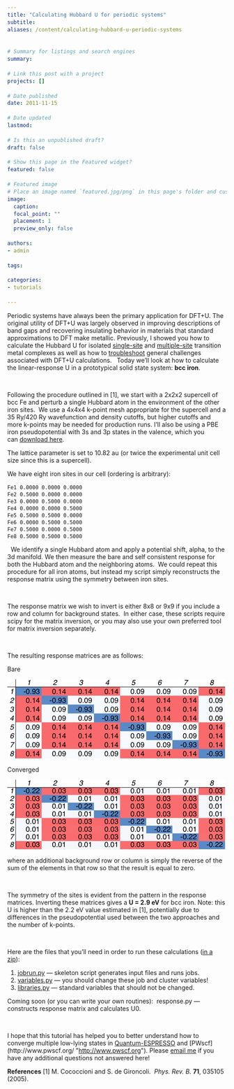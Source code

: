 ```yaml
---
title: "Calculating Hubbard U for periodic systems"
subtitle:
aliases: /content/calculating-hubbard-u-periodic-systems
 

# Summary for listings and search engines
summary: 

# Link this post with a project
projects: []

# Date published
date: 2011-11-15

# Date updated
lastmod: 

# Is this an unpublished draft?
draft: false

# Show this page in the Featured widget?
featured: false

# Featured image
# Place an image named `featured.jpg/png` in this page's folder and customize its options here.
image:
  caption: 
  focal_point: ""
  placement: 1
  preview_only: false

authors:
- admin

tags:

categories:
- tutorials

---
```

Periodic systems have always been the primary application for DFT+U. The original utility of DFT+U was largely observed in improving descriptions of band gaps and recovering insulating behavior in materials that standard approximations to DFT make metallic. Previously, I showed you how to calculate the Hubbard U for isolated [single-site](../2011-05-31-calculating-hubbard-u "Calculating the Hubbard U") and [multiple-site](../2011-06-28-hubbard-u-multiple-sites "Hubbard U for multiple sites") transition metal complexes as well as how to [troubleshoot](../2011-09-13-troubleshooting-common-problems-dftu "Troubleshooting common problems with DFT+U") general challenges associated with DFT+U calculations.   Today we’ll look at how to calculate the linear-response U in a prototypical solid state system: **bcc iron**.


 


Following the procedure outlined in [1], we start with a 2x2x2 supercell of bcc Fe and perturb a single Hubbard atom in the environment of the other iron sites.  We use a 4x4x4 k-point mesh appropriate for the supercell and a 35 Ry/420 Ry wavefunction and density cutoffs, but higher cutoffs and more k-points may be needed for production runs. I’ll also be using a PBE iron pseudopotential with 3s and 3p states in the valence, which you can [download here](http://www.quantum-espresso.org/pseudo/1.3/UPF/Fe.pbe-sp-van.UPF "http://www.quantum-espresso.org/pseudo/1.3/UPF/Fe.pbe-sp-van.UPF").


The lattice parameter is set to 10.82 au (or twice the experimental unit cell size since this is a supercell).


We have eight iron sites in our cell (ordering is arbitrary):

```
Fe1 0.0000 0.0000 0.0000
Fe2 0.5000 0.0000 0.0000
Fe3 0.0000 0.5000 0.0000
Fe4 0.0000 0.0000 0.5000
Fe5 0.5000 0.5000 0.0000
Fe6 0.0000 0.5000 0.5000
Fe7 0.5000 0.0000 0.5000
Fe8 0.5000 0.5000 0.5000
```
 
We identify a single Hubbard atom and apply a potential shift, alpha, to the 3d manifold. We then measure the bare and self consistent response for both the Hubbard atom and the neighboring atoms.  We could repeat this procedure for all iron atoms, but instead my script simply reconstructs the response matrix using the symmetry between iron sites.


 


The response matrix we wish to invert is either 8x8 or 9x9 if you include a row and column for background states.  In either case, these scripts require scipy for the matrix inversion, or you may also use your own preferred tool for matrix inversion separately. 


 


The resulting response matrices are as follows:


Bare

![](umat1.jpg)


Converged

![](umat2.jpg)


where an additional background row or column is simply the reverse of the sum of the elements in that row so that the result is equal to zero.


 


The symmetry of the sites is evident from the pattern in the response matrices. Inverting these matrices gives a **U = 2.9 eV** for bcc iron. Note: this U is higher than the 2.2 eV value estimated in [1], potentially due to differences in the pseudopotential used between the two approaches and the number of k-points.


 


Here are the files that you’ll need in order to run these calculations ([in a zip](DFTUSolids.tar.gz "archive of all files")):
1. [jobrun.py](jobrun.py "jobrun.py") — skeleton script generates input files and runs jobs.
2. [variables.py](variables.py "variables.py") — you should change these job and cluster variables!
3. [libraries.py](libraries.py "libraries.py") — standard variables that should not be changed.

Coming soon (or you can write your own routines): 
  response.py — constructs response matrix and calculates U0.

 

I hope that this tutorial has helped you to better understand how to converge multiple low-lying states in [Quantum-ESPRESSO](http://www.quantum-espresso.org/ "http://www.quantum-espresso.org") and [PWscf](http://www.pwscf.org/ "http://www.pwscf.org"). Please [email me](mailto:hjkulik@mit.edu?subject=Questions%20about%20Hubbard%20U%20for%20periodic%20systems%20tutorial "mailto:hjkulik@mit.edu?subject=Questions about Hubbard U for periodic systems tutorial") if you have any additional questions not answered here! 


**References**
[1] M. Cococcioni and S. de Gironcoli.  *Phys. Rev. B.* **71**, 035105 (2005).
